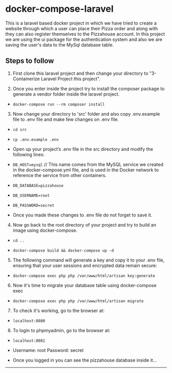 # docker-compose-laravel
This is a laravel based docker project in which we have tried to create a website through which a user can place their Pizza order and along with they can also register themselves to the Pizzahouse account. In this project we are using the ui package for the authentication system and also we are saving the user's data to the MySql database table.

## Steps to follow

1. First clone this laravel project and then change your directory to "3-Containerize Laravel Project this project".

2. Once you enter inside the project try to install the composer package to generate a vendor folder inside the laravel project.

- `docker-compose run --rm composer install
`
3. Now change your directory to 'src' folder and also copy .env.example file to .env file and make few changes on .env file.
- `cd src`

- `cp .env.example .env`

- Open up your project’s .env file in the src directory and modify the following lines:

- `DB_HOST=mysql`   // This name comes from the MySQL service we created in the docker-compose.yml file, and is used in the Docker network to reference the service                     from other containers.

- `DB_DATABASE=pizzahouse`

- `DB_USERNAME=root`

- `DB_PASSWORD=secret`

- Once you made these changes to .env file do not forget to save it.

4. Now go back to the root directory of your project and try to build an image using docker-compose.

- `cd ..`

- `docker-compose build && docker-compose up -d`

5. The following command will generate a key and copy it to your .env file, ensuring that your user sessions and encrypted data remain secure:

- `docker-compose exec php php /var/www/html/artisan key:generate`

6. Now it's time to migrate your database table using docker-compose exec
- `docker-compose exec php php /var/www/html/artisan migrate`

7. To check it's working, go to the browser at:
- `localhost:8080`

8. To login to phpmyadmin, go to the browser at:
- `localhost:8081`

- Username: root
  Password: secret
  
- Once you logged in you can see the pizzahouse database inside it...

*************************************************************************************************************************************************************
